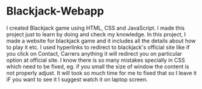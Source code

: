 # Blackjack-Webapp
I created Blackjack game using HTML, CSS and JavaScript.
I made this project just to learn by doing and check my knowledge.
In this project, I made a website for blackjack game and it includes all the details about how to play it etc. 
I used hyperlinks to redirect to blackjack's official site like if you click on Contact, Carrers anything it will redirect you on particular option at official site.
I know there is so many mistakes specially in CSS which need to be fixed, eg. if you small the size of window the content is not properly adjust. It will took so much time for me to fixed that so I leave it 
iF you want to see it I suggest watch it on laptop screen.
